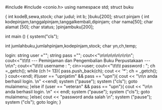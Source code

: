 #include <iostream>
#include <conio.h>
using namespace std;
struct buku

{ 
int kodeB,sewa,stock;
char judul;
int b;
}buku[200];
struct pinjam
{
int kodepinjam,tanggalpinjam,tanggalkembali,dipinjam;
char nama[50];
char alamat [50];
char status;
}pinjambuku[200];

int main () {
system("cls");

int jumlahbuku,jumlahpinjam,kodepinjam,stock;
char yn,ch,temp;

login:
string user ="";
string pass ="";
cout<<"\n\n\n\n\n\n\n\n";
cout<<"\t\t\t --- Peminjaman dan Pengembalian Buku Perpustakaan --- \n\n";
cout<<"\t\t\t username : "; 
cin>>user;
cout<<"\t\t\t password : ";
ch =_getch();
while (ch != 13){
pass.push_back(ch);
cout << '*';
ch = _getch();
}
cout<<endl;
if(user == "upnjatim" && pass == "upn"){
	cout << "\n\n anda berhasil login. \n" <<endl;
	system ("pause");
	system ("cls");
	goto mulaimenu;
}else if (user == "veteran" && pass == "upn"){
	cout << "\n\n anda berhasil login. \n" << endl;
	system ("pause");
	system ("cls");
	goto mulaimenu;
}else{
	cout << "password anda salah \n";
	system ("pause");
	system ("cls");
	goto login;
}
